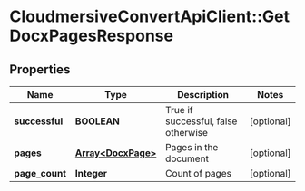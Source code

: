 # CloudmersiveConvertApiClient::GetDocxPagesResponse

## Properties
Name | Type | Description | Notes
------------ | ------------- | ------------- | -------------
**successful** | **BOOLEAN** | True if successful, false otherwise | [optional] 
**pages** | [**Array&lt;DocxPage&gt;**](DocxPage.md) | Pages in the document | [optional] 
**page_count** | **Integer** | Count of pages | [optional] 


